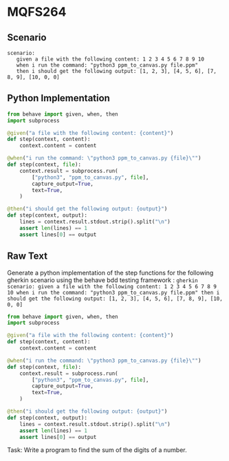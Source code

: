 # MQFS264
## Scenario
```gherkin
scenario: 
   given a file with the following content: 1 2 3 4 5 6 7 8 9 10 
   when i run the command: "python3 ppm_to_canvas.py file.ppm" 
   then i should get the following output: [1, 2, 3], [4, 5, 6], [7, 8, 9], [10, 0, 0]
```


## Python Implementation
```python
from behave import given, when, then
import subprocess

@given("a file with the following content: {content}")
def step(context, content):
    context.content = content

@when("i run the command: \"python3 ppm_to_canvas.py {file}\"")
def step(context, file):
    context.result = subprocess.run(
        ["python3", "ppm_to_canvas.py", file],
        capture_output=True,
        text=True,
    )

@then("i should get the following output: {output}")
def step(context, output):
    lines = context.result.stdout.strip().split("\n")
    assert len(lines) == 1
    assert lines[0] == output
```


## Raw Text
Generate a python implementation of the step functions for the following gherkin scenario using the behave bdd testing framework : ```gherkin scenario: given a file with the following content: 1 2 3 4 5 6 7 8 9 10 when i run the command: "python3 ppm_to_canvas.py file.ppm" then i should get the following output: [1, 2, 3], [4, 5, 6], [7, 8, 9], [10, 0, 0] ```



```python
from behave import given, when, then
import subprocess

@given("a file with the following content: {content}")
def step(context, content):
    context.content = content

@when("i run the command: \"python3 ppm_to_canvas.py {file}\"")
def step(context, file):
    context.result = subprocess.run(
        ["python3", "ppm_to_canvas.py", file],
        capture_output=True,
        text=True,
    )

@then("i should get the following output: {output}")
def step(context, output):
    lines = context.result.stdout.strip().split("\n")
    assert len(lines) == 1
    assert lines[0] == output
```

Task: Write a program to find the sum of the digits of a number.
